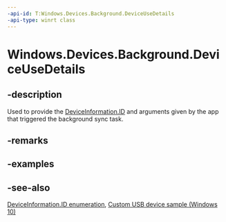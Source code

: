 ```yaml
---
-api-id: T:Windows.Devices.Background.DeviceUseDetails
-api-type: winrt class
---
```


<!-- Class syntax.
public class DeviceUseDetails : Windows.Devices.Background.IDeviceUseDetails
-->

# Windows.Devices.Background.DeviceUseDetails

## -description
Used to provide the [DeviceInformation.ID](../windows.devices.enumeration/deviceinformation_id.md) and arguments given by the app that triggered the background sync task.

## -remarks

## -examples

## -see-also
[DeviceInformation.ID enumeration](../windows.devices.enumeration/deviceinformation_id.md), [Custom USB device sample (Windows 10)](https://github.com/Microsoft/Windows-universal-samples/tree/master/Samples/CustomUsbDeviceAccess)

